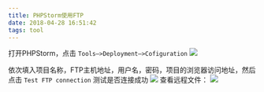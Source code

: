 ```yaml
---
title: PHPStorm使用FTP
date: 2018-04-28 16:51:42
tags: tool
---
```

打开PHPStorm，点击 `Tools—>Deployment—>Cofiguration`
![](/images/phpstorm-ftp.png)
<!-- more -->
依次填入项目名称，FTP主机地址，用户名，密码，项目的浏览器访问地址，然后点击 `Test FTP connection` 测试是否连接成功
![](/images/ftp-config.png)
查看远程文件：
![](/images/remote-host.png)